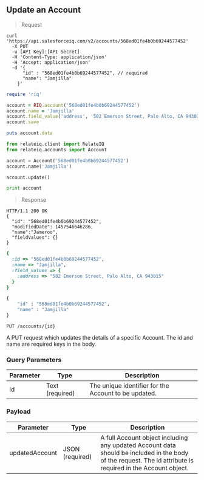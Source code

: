 ## Update an Account

> Request

```shell
curl 'https://api.salesforceiq.com/v2/accounts/568ed01fe4b0b69244577452'
  -X PUT
  -u [API Key]:[API Secret]
  -H 'Content-Type: application/json'
  -H 'Accept: application/json'
  -d '{
      "id" : "568ed01fe4b0b69244577452", // required
      "name": "Jamjilla"
    }'
```

```ruby
require 'riq'

account = RIQ.account('568ed01fe4b0b69244577452')
account.name = 'Jamjilla'
account.field_value('address', '502 Emerson Street, Palo Alto, CA 94301')
account.save

puts account.data
```

```python
from relateiq.client import RelateIQ
from relateiq.accounts import Account

account = Account('568ed01fe4b0b69244577452')
account.name('Jamjilla')

account.update()

print account
```

> Response

```shell
HTTP/1.1 200 OK
{ 
  "id": "568ed01fe4b0b69244577452",
  "modifiedDate": 1457546646286,
  "name":"Jameroo",
  "fieldValues": {}
}
```

```ruby
{ 
  :id => "568ed01fe4b0b69244577452", 
  :name => "Jamjilla", 
  :field_values => {
    :address => "502 Emerson Street, Palo Alto, CA 943015"
  }
}
```

```python
{
    "id" : "568ed01fe4b0b69244577452",
    "name" : "Jamjilla"
}
```

`PUT /accounts/{id}`

A PUT request which updates the details of a specific Account. The id and name are required keys in the body.

### Query Parameters
Parameter | Type | Description
--------- | ------- | -----------
id | Text (required) | The unique identifier for the Account to be updated.

### Payload
Parameter | Type | Description
--------- | ------- | -----------
updatedAccount | JSON (required) | A full Account object including any updated Account data should be included in the body of the request. The id attribute is required in the Account object.